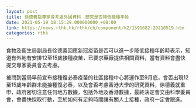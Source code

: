 ```yaml
---
layout: post
title: 徐德義指專家會考慮外國資料　研究是否降低接種年齡
date: 2021-05-19 18:15:29.000000000 +08:00
link: https://news.rthk.hk/rthk/ch/component/k2/1591682-20210519.htm
categories: rthk
---
```


食物及衞生局副局長徐德義回應新冠疫苗是否可以進一步降低接種年齡時表示，知道有外地有安排12至15歲接種疫苗，已要求藥廠提供相關資料，當有資料會盡快提交專家委員會去考慮。

被問到當局早前宣布接種復必泰疫苗的社區接種中心將運作至9月底，會否出現12至15歲年齡群未能接種復必泰，以及會否考慮香港大學的研究資料，徐德義就重申，政府密切注意任何地方數據，包括外地及香港數據，最終決定會交由科學委員會，會盡快採取行動，至於如何有足夠時間讓有關人士接種，政府一定會跟進。
